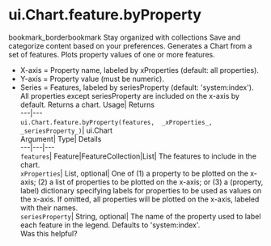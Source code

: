  
#  ui.Chart.feature.byProperty
bookmark_borderbookmark Stay organized with collections  Save and categorize content based on your preferences.
Generates a Chart from a set of features. Plots property values of one or more features. 
- X-axis = Property name, labeled by xProperties (default: all properties).
- Y-axis = Property value (must be numeric).
- Series = Features, labeled by seriesProperty (default: 'system:index').
All properties except seriesProperty are included on the x-axis by default.
Returns a chart.
Usage| Returns  
---|---  
`ui.Chart.feature.byProperty(features,  _xProperties_, _seriesProperty_)`| ui.Chart  
Argument| Type| Details  
---|---|---  
`features`| Feature|FeatureCollection|List| The features to include in the chart.  
`xProperties`| List, optional| One of (1) a property to be plotted on the x-axis; (2) a list of properties to be plotted on the x-axis; or (3) a (property, label) dictionary specifying labels for properties to be used as values on the x-axis. If omitted, all properties will be plotted on the x-axis, labeled with their names.  
`seriesProperty`| String, optional| The name of the property used to label each feature in the legend. Defaults to 'system:index'.  
Was this helpful?
